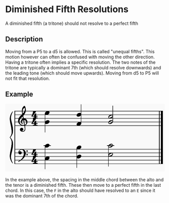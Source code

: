 # Diminished Fifth Resolutions
A diminished fifth (a tritone) should not resolve to a perfect fifth

## Description
Moving from a P5 to a d5 is allowed. This is called "unequal fifths". This motion however can often be confused with moving the other direction. Having a tritone often implies a specific resolution. The two notes of the tritone are typically a dominant 7th (which should resolve downwards) and the leading tone (which should move upwards). Moving from d5 to P5 will not fit that resolution.

## Example
![Diminished Fifth Resolution Error Example](../img/DiminishedFifthResolutionErrorExample.PNG)

In the example above, the spacing in the middle chord between the alto and the tenor is a diminished fifth. These then move to a perfect fifth in the last chord. In this case, the `F` in the alto should have resolved to an `E` since it was the dominant 7th of the chord.
